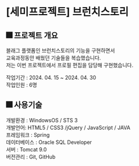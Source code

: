 <html>
  <h1>[세미프로젝트] 브런치스토리</h1>
 
  <h2>🎆 프로젝트 개요</h2>
  블래그 플랫폼인 브런치스토리의 기능을 구현하면서<br>
  교육과정동안 배웠던 기술들을 복습했습니다.<br>
  저는 이번 프로젝트에서 <bold>프로필 편집</bold>을 담당해 구현했습니다.

  작업기간 : 2024. 04. 15 ~ 2024. 04. 30<br>
  작업인원 : 6명

  <h2>🎆 사용기술</h2>
  개발환경 : WindowsOS / STS 3 <br>
  개발언어: HTML5 / CSS3 /jQuery / JavaScript / JAVA<br>
  프레임워크 : Spring<br>
  데이터베이스 : Oracle SQL Developer<br>
  서버 : Tomcat 9.0<br>
  버전관리 : Git, GitHub


  
</html>


